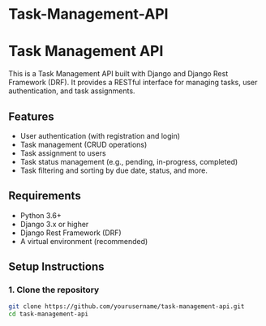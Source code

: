 # Task-Management-API
# Task Management API

This is a Task Management API built with Django and Django Rest Framework (DRF). It provides a RESTful interface for managing tasks, user authentication, and task assignments.

## Features

- User authentication (with registration and login)
- Task management (CRUD operations)
- Task assignment to users
- Task status management (e.g., pending, in-progress, completed)
- Task filtering and sorting by due date, status, and more.

## Requirements

- Python 3.6+
- Django 3.x or higher
- Django Rest Framework (DRF)
- A virtual environment (recommended)

## Setup Instructions

### 1. Clone the repository

```bash
git clone https://github.com/yourusername/task-management-api.git
cd task-management-api
